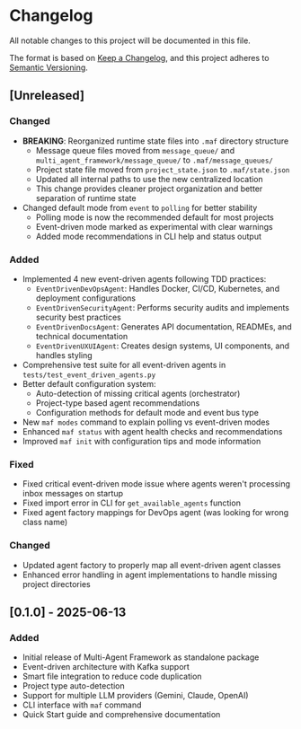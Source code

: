 # Changelog

All notable changes to this project will be documented in this file.

The format is based on [Keep a Changelog](https://keepachangelog.com/en/1.0.0/),
and this project adheres to [Semantic Versioning](https://semver.org/spec/v2.0.0.html).

## [Unreleased]

### Changed
- **BREAKING**: Reorganized runtime state files into `.maf` directory structure
  - Message queue files moved from `message_queue/` and `multi_agent_framework/message_queue/` to `.maf/message_queues/`
  - Project state file moved from `project_state.json` to `.maf/state.json`
  - Updated all internal paths to use the new centralized location
  - This change provides cleaner project organization and better separation of runtime state
- Changed default mode from `event` to `polling` for better stability
  - Polling mode is now the recommended default for most projects
  - Event-driven mode marked as experimental with clear warnings
  - Added mode recommendations in CLI help and status output

### Added
- Implemented 4 new event-driven agents following TDD practices:
  - `EventDrivenDevOpsAgent`: Handles Docker, CI/CD, Kubernetes, and deployment configurations
  - `EventDrivenSecurityAgent`: Performs security audits and implements security best practices
  - `EventDrivenDocsAgent`: Generates API documentation, READMEs, and technical documentation
  - `EventDrivenUXUIAgent`: Creates design systems, UI components, and handles styling
- Comprehensive test suite for all event-driven agents in `tests/test_event_driven_agents.py`
- Better default configuration system:
  - Auto-detection of missing critical agents (orchestrator)
  - Project-type based agent recommendations
  - Configuration methods for default mode and event bus type
- New `maf modes` command to explain polling vs event-driven modes
- Enhanced `maf status` with agent health checks and recommendations
- Improved `maf init` with configuration tips and mode information

### Fixed
- Fixed critical event-driven mode issue where agents weren't processing inbox messages on startup
- Fixed import error in CLI for `get_available_agents` function
- Fixed agent factory mappings for DevOps agent (was looking for wrong class name)

### Changed
- Updated agent factory to properly map all event-driven agent classes
- Enhanced error handling in agent implementations to handle missing project directories

## [0.1.0] - 2025-06-13

### Added
- Initial release of Multi-Agent Framework as standalone package
- Event-driven architecture with Kafka support
- Smart file integration to reduce code duplication
- Project type auto-detection
- Support for multiple LLM providers (Gemini, Claude, OpenAI)
- CLI interface with `maf` command
- Quick Start guide and comprehensive documentation